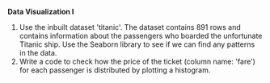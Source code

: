 <b>Data Visualization I</b>
1. Use the inbuilt dataset 'titanic'. The dataset contains 891 rows and contains information
about the passengers who boarded the unfortunate Titanic ship. Use the Seaborn library to
see if we can find any patterns in the data.
2. Write a code to check how the price of the ticket (column name: 'fare') for each passenger
is distributed by plotting a histogram.
